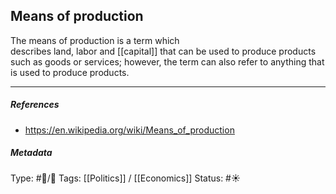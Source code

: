 ## Means of production  # 

The means of production is a term which describes land, labor and [[capital]] that can be used to produce products such as goods or services; however, the term can also refer to anything that is used to produce products. 

___

##### References

- https://en.wikipedia.org/wiki/Means_of_production

##### Metadata

Type: #🔵/🔵 
Tags: [[Politics]] / [[Economics]]
Status: #☀️ 